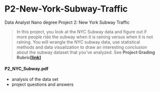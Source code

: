 # P2-New-York-Subway-Traffic
Data Analyst Nano degree Project 2: New York Subway Traffic

> In this project, you look at the NYC Subway data and figure out if more people ride the subway when it is raining versus when it is not raining. You will wrangle the NYC subway data, use statistical methods and data visualization to draw an interesting conclusion about the subway dataset that you've analyzed. See **Project Grading Rubric[[link]](https://docs.google.com/document/d/1ZWdmlEgtRhreyN7AaiEfoYP70GqxOZqrajWtzIov8HM/pub?embedded=True)**

#### P2_NYC_Subway.pdf
* analysis of the data set
* project questions and answers
